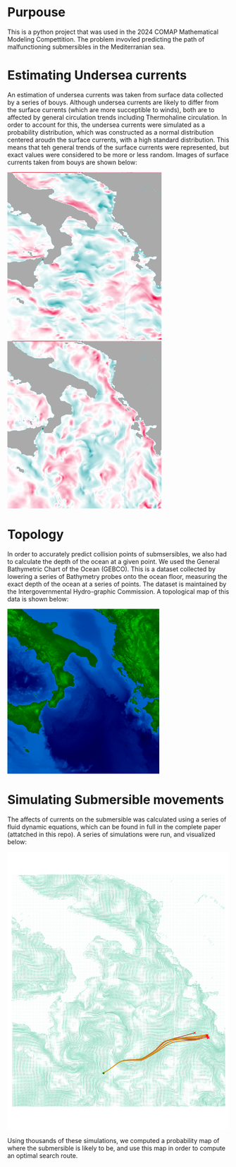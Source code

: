 # Purpouse
This is a python project that was used in the 2024 COMAP Mathematical Modeling Compettition. The problem invovled predicting the path of malfunctioning submersibles in the Mediterranian sea.

# Estimating Undersea currents
An estimation of undersea currents was taken from surface data collected by a series of bouys. Although undersea currents are likely to differ from the surface currents (which are more succeptible to winds), both are to affected by general circulation trends including Thermohaline circulation. In order to account for this, the undersea currents were simulated as a probability distribution, which was constructed as a normal distribution centered aroudn the surface currents, with a high standard distribution. This means that teh general trends of the surface currents were represented, but exact values were considered to be more or less random. Images of surface currents taken from bouys are shown below:

![Eastern Currents](outputs/eflowfinal.png)
![Northern Currents](outputs/nflowfinal.png)

# Topology
In order to accurately predict collision points of submsersibles, we also had to calculate the depth of the ocean at a given point. We used the General Bathymetric Chart of the Ocean (GEBCO). This is a dataset collected by lowering a series of Bathymetry probes onto the ocean floor, measuring the exact depth of the ocean at a series of points. The dataset is maintained by the Intergovernmental Hydro-graphic Commission. A topological map of this data is shown below:

![Topological Map](outputs/humantopo.png)

# Simulating Submersible movements
The affects of currents on the submersible was calculated using a series of fluid dynamic equations, which can be found in full in the complete paper (attatched in this repo). A series of simulations were run, and visualized below:

![100 Simulations](outputs/betterspread.png)

Using thousands of these simulations, we computed a probability map of where the submersible is likely to be, and use this map in order to compute an optimal search route.

